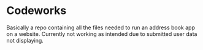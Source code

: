 # Codeworks

Basically a repo containing all the files needed to run an address book app on a website. Currently not working as intended due to submitted user data not displaying. 
